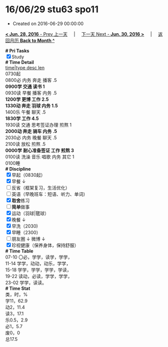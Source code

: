 # 16/06/29 stu63 spo11

- Created on 2016-06-29 00:00:00

[**< Jun. 28, 2016** - Prev 上一天](/lifelogs/2016/06/d28.md) &nbsp; &nbsp; | &nbsp; &nbsp; [下一天 Next - **Jun. 30, 2016 >**](/lifelogs/2016/06/d30.md) &nbsp; &nbsp; |  &nbsp; &nbsp; [返回月历 **Back to Month ^**](/lifelogs/2016/06/index.md)
<br/><div><b># Pri Tasks</b></div><div><input checked="true" type="checkbox"/>Study</div><div><b># Time Detail</b></div><div><u>time|type desc len</u></div><div>0730起</div><div>0800必 内务 奔走 播客 .5</div><div><b>0900学 交通 读书 1</b></div><div>0930读 早餐 播客 内务 .5</div><div><b>1200学 更博 工作 2.5</b></div><div><b>1330动 奔走 羽球 内务 1.5</b></div><div>1400乐 午餐 聊天 .5</div><div><b>1830学 工作 4.5</b></div><div>1930读 交通 思考签证办理 煎熬 1</div><div><b>2000动 奔走 骑车 内务 .5</b></div><div>2030必 内务 晚餐 聊天 .5</div><div>2100读 放松 煎熬 .5</div><div><b>0000学</b> <b>耐心</b><b>准备签证 工作 煎熬 3</b></div><div>0100读 洗澡 音乐 唱歌 内务 其它 1</div><div>0100睡</div><div><b># Discipline</b></div><div><input checked="true" type="checkbox"/>早起（0830起）</div><div><input checked="true" type="checkbox"/>早餐 ↓</div><div><input type="checkbox"/>反省（框架复习，生活优化）</div><div><input type="checkbox"/>英语（早晚班车：短语、听力、单词）</div><div><input checked="true" type="checkbox"/><b>取舍</b>练习</div><div><input type="checkbox"/><b>简单</b>做事</div><div><input checked="true" type="checkbox"/>运动（羽球|毽球）</div><div><input checked="true" type="checkbox"/>晚餐 ↓</div><div><input checked="true" type="checkbox"/>早洗（2030)</div><div><input checked="true" type="checkbox"/>早睡（2300）</div><div><input type="checkbox"/>朋友圈 ↓ 微博 ↓</div><div><input checked="true" type="checkbox"/>珍视健康（保养身体，保持舒服）</div><div><b># Time Table</b></div><div>07-10 〇必，学学，读学，学学，</div><div>11-14 学学，动动，动乐，学学，</div><div>15-18 学学，学学，学学，学读，</div><div>19-22 读动，必读，学学，学学，</div><div>23-02 学学，读读。</div><div><b># Time Stat</b></div><div>类，时，%</div><div>学11，62.9</div><div>动2，11.4</div><div>读3，17.1</div><div>乐0.5，2.9</div><div>必1，5.7</div><div>废0，0</div><div>总17.5</div>
